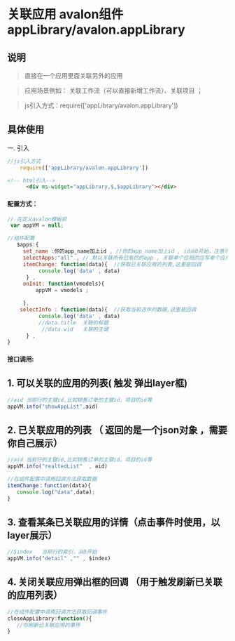 # 关联应用 avalon组件  appLibrary/avalon.appLibrary

## 说明

  > 直接在一个应用里面关联另外的应用

  > 应用场景例如： 关联工作流（可以直接新增工作流）、关联项目  ；

  > js引入方式：require(['appLibrary/avalon.appLibrary'])

## 具体使用

一. 引入
````js
//js引入方式
    require(['appLibrary/avalon.appLibrary'])
````
````html
<!-- html引入-->
      <div ms-widget="appLibrary,$,$appLibrary"></div>
````
#### 配置方式：
````js
// 在定义avalon模板前 
 var appVM = null;

//组件配置
   $apps:{
     set_name :你的app_name加上id , //你的app_name加上id , id从0开始，注意不能重复，一旦定义后不能修改
     selectApps:"all" , // 默认关联所有已有的的app , 关联单个应用的应写单个应用的key值，如只关联售后请写'aftersales'，Workflow工作    流，Pmanager项目管理
     itemChange: function(data){  //获取已关联应用的列表,这里是回调
          console.log('data' , data)
      } ,
     onInit: function(vmodels){
         appVM = vmodels ;

     },
    selectInfo : function(data){  //获取当前选中的数据,这里是回调
          console.log('data' , data)
          //data.title  关联的标题
           //data.wid   关联的主键
      } ,
}
````
#### 接口调用:

## 1. 可以关联的应用的列表( 触发 弹出layer框)
````js
//aid 当前行的主键id,比如销售订单的主键id、项目的id等 
appVM.info("showAppList",aid) 

````

## 2. 已关联应用的列表 （ 返回的是一个json对象 ，需要你自己展示）
````js
//aid 当前行的主键id,比如销售订单的主键id、项目的id等 
appVM.info("realtedList"  , aid) 

//在组件配置中调用回调方法获取数据
itemChange：function(data){
   console.log("data",data); 
}
````

## 3. 查看某条已关联应用的详情（点击事件时使用，以layer展示）
````js
//$index   当前行的索引，从0开始
appVM.info("detail" ,"" , $index) 

````

## 4. 关闭关联应用弹出框的回调 （用于触发刷新已关联的应用列表）
````js
//在组件配置中调用回调方法获取回调事件
closeAppLibrary:function(){
   //你刷新已关联应用的事件 
}
````
